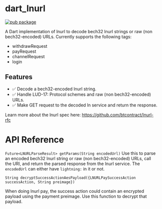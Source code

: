 # dart_lnurl
[![pub package](https://img.shields.io/badge/pub-0.0.1-blueviolet.svg)](https://pub.dev/packages/dart_lnurl)

A Dart implementation of lnurl to decode bech32 lnurl strings or raw (non bech32-encoded) URLs. Currently supports the following tags:
* withdrawRequest
* payRequest
* channelRequest
* login

## Features
* ✅ Decode a bech32-encoded lnurl string.
* ✅ Handle LUD-17: Protocol schemes and raw (non bech32-encoded) URLs.
* ✅ Make GET request to the decoded ln service and return the response.


Learn more about the lnurl spec here: https://github.com/btcontract/lnurl-rfc

# API Reference

`Future<LNURLParseResult> getParams(String encodedUrl)`
Use this to parse an encoded bech32 lnurl string or raw (non bech32-encoded) URLs, call the URI, and return the parsed response from the lnurl service. The `encodedUrl` can either have `lightning:` in it or not.

`String decryptSuccessActionAesPayload({LNURLPaySuccessAction successAction, String preimage})`

When doing lnurl pay, the success action could contain an encrypted payload using the payment preimage. Use this function to decrypt that payload.